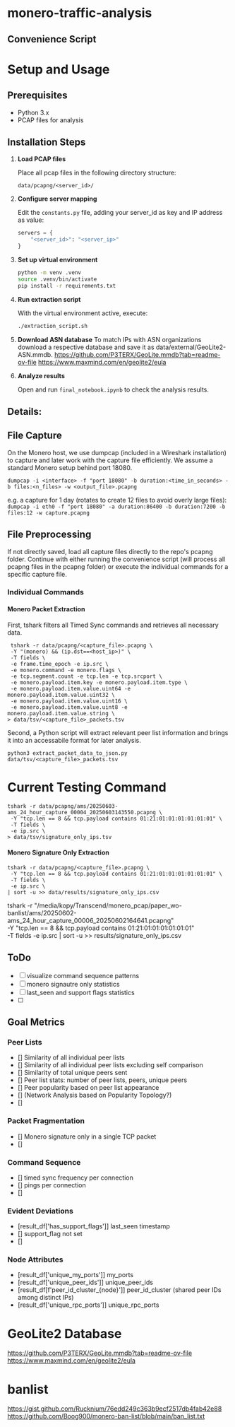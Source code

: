 # monero-traffic-analysis

## Convenience Script
# Setup and Usage

## Prerequisites
- Python 3.x
- PCAP files for analysis

## Installation Steps

1. **Load PCAP files**
   
   Place all pcap files in the following directory structure:
   ```
   data/pcapng/<server_id>/
   ```

2. **Configure server mapping**
   
   Edit the `constants.py` file, adding your server_id as key and IP address as value:
   ```python
   servers = {
       "<server_id>": "<server_ip>"
   }
   ```

3. **Set up virtual environment**
   ```bash
   python -m venv .venv
   source .venv/bin/activate
   pip install -r requirements.txt
   ```

4. **Run extraction script**
   
   With the virtual environment active, execute:
   ```bash
   ./extraction_script.sh
   ```

5. **Download ASN database**
    To match IPs with ASN organizations download a respective database and save it as data/external/GeoLite2-ASN.mmdb.
    https://github.com/P3TERX/GeoLite.mmdb?tab=readme-ov-file
    https://www.maxmind.com/en/geolite2/eula

6. **Analyze results**
   
   Open and run `final_notebook.ipynb` to check the analysis results.




## Details:


## File Capture
On the Monero host, we use dumpcap (included in a Wireshark installation) to capture and later work with the capture file efficiently. 
We assume a standard Monero setup behind port 18080.

```shell
dumpcap -i <interface> -f "port 18080" -b duration:<time_in_seconds> -b files:<n_files> -w <output_file>.pcapng
```
e.g. a capture for 1 day (rotates to create 12 files to avoid overly large files):
``dumpcap -i eth0 -f "port 18080" -a duration:86400 -b duration:7200 -b files:12 -w capture.pcapng``
   

## File Preprocessing
If not directly saved, load all capture files directly to the repo's pcapng folder.
Continue with either running the convenience script (will process all pcapng files in the pcapng folder) or execute the individual commands for a specific capture file.

### Individual Commands 

#### Monero Packet Extraction
First, tshark filters all Timed Sync commands and retrieves all necessary data.
```shell
 tshark -r data/pcapng/<capture_file>.pcapng \
 -Y "(monero) && (ip.dst==<host_ip>)" \
 -T fields \
 -e frame.time_epoch -e ip.src \
 -e monero.command -e monero.flags \
 -e tcp.segment.count -e tcp.len -e tcp.srcport \
 -e monero.payload.item.key -e monero.payload.item.type \
 -e monero.payload.item.value.uint64 -e monero.payload.item.value.uint32 \
 -e monero.payload.item.value.uint16 \
 -e monero.payload.item.value.uint8 -e monero.payload.item.value.string \
> data/tsv/<capture_file>_packets.tsv
```
Second, a Python script will extract relevant peer list information and brings it into an accessabile format for later analysis. 
```shell
python3 extract_packet_data_to_json.py data/tsv/<capture_file>_packets.tsv
```

# Current Testing Command
```shell
tshark -r data/pcapng/ams/20250603-ams_24_hour_capture_00004_20250603143550.pcapng \
 -Y "tcp.len == 8 && tcp.payload contains 01:21:01:01:01:01:01:01" \
 -T fields \
 -e ip.src \
> data/tsv/signature_only_ips.tsv
```

#### Monero Signature Only Extraction
```shell
tshark -r data/pcapng/<capture_file>.pcapng \
 -Y "tcp.len == 8 && tcp.payload contains 01:21:01:01:01:01:01:01" \
 -T fields \
 -e ip.src \
| sort -u >> data/results/signature_only_ips.csv
```

tshark -r "/media/kopy/Transcend/monero_pcap/paper_wo-banlist/ams/20250602-ams_24_hour_capture_00006_20250602164641.pcapng" \
 -Y "tcp.len == 8 && tcp.payload contains 01:21:01:01:01:01:01:01" \
 -T fields -e ip.src | sort -u >> results/signature_only_ips.csv

## ToDo
- [ ] visualize command sequence patterns
- [ ] monero signautre only statistics
- [ ] last_seen and support flags statistics
- [ ] 

## Goal Metrics
### Peer Lists
- [] Similarity of all individual peer lists
- [] Similarity of all individual peer lists excluding self comparison
- [] Similarity of total unique peers sent
- [] Peer list stats: number of peer lists, peers, unique peers
- [] Peer popularity based on peer list appearance 
- [] (Network Analysis based on Popularity Topology?)
- [] 
### Packet Fragmentation
- [] Monero signature only in a single TCP packet
- [] 
### Command Sequence
- [] timed sync frequency per connection
- [] pings per connection
- [] 
### Evident Deviations
- [result_df['has_support_flags']] last_seen timestamp
- [] support_flag not set
- [] 
### Node Attributes
- [result_df['unique_my_ports']] my_ports
- [result_df['unique_peer_ids']] unique_peer_ids
- [result_df[f'peer_id_cluster_{node}']] peer_id_cluster (shared peer IDs among distinct IPs)
- [result_df['unique_rpc_ports']] unique_rpc_ports

# GeoLite2 Database
https://github.com/P3TERX/GeoLite.mmdb?tab=readme-ov-file
https://www.maxmind.com/en/geolite2/eula

# banlist
https://gist.github.com/Rucknium/76edd249c363b9ecf2517db4fab42e88
https://github.com/Boog900/monero-ban-list/blob/main/ban_list.txt
